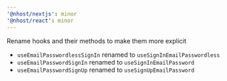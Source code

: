 ```yaml
---
'@nhost/nextjs': minor
'@nhost/react': minor
---
```


Rename hooks and their methods to make them more explicit
- `useEmailPasswordlessSignIn` renamed to `useSignInEmailPasswordless`
- `useEmailPasswordSignIn` renamed to `useSignInEmailPassword`
- `useEmailPasswordSignUp` renamed to `useSignUpEmailPassword`
